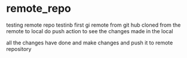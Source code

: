 # remote_repo
testing remote repo 
testinb first gi remote from git hub
cloned from the remote to local
do push action to see the changes made in the local

all the changes have done and make changes and push it to remote repository



